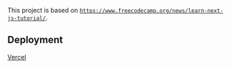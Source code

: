 This project is based on [`https://www.freecodecamp.org/news/learn-next-js-tutorial/`](https://www.freecodecamp.org/news/learn-next-js-tutorial/).

## Deployment 

[Vercel](https://next-event-tutorial.vercel.app/)
